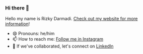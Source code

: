 ### Hi there 👋

Hello my name is Rizky Darmadi. [Check out my website for more information](https://rizkydarmadi.github.io/)!

- 😄 Pronouns: he/him
- 📫 How to reach me: [Follow me in Instagram](https://www.instagram.com/rizkydarmadi_/)
- 💼 If we've collaborated, let's connect on [LinkedIn](https://www.linkedin.com/in/rizky-darmadi-489b18147/)
